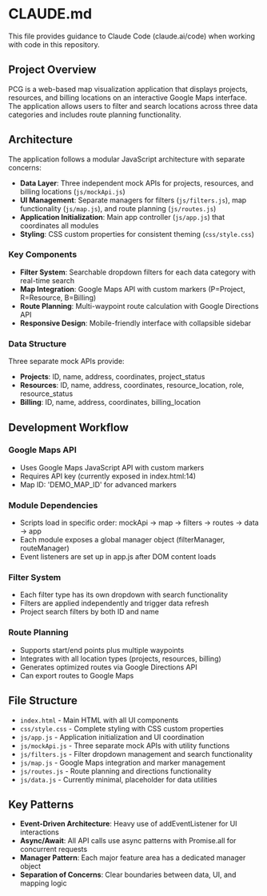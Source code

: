 # CLAUDE.md

This file provides guidance to Claude Code (claude.ai/code) when working with code in this repository.

## Project Overview

PCG is a web-based map visualization application that displays projects, resources, and billing locations on an interactive Google Maps interface. The application allows users to filter and search locations across three data categories and includes route planning functionality.

## Architecture

The application follows a modular JavaScript architecture with separate concerns:

- **Data Layer**: Three independent mock APIs for projects, resources, and billing locations (`js/mockApi.js`)
- **UI Management**: Separate managers for filters (`js/filters.js`), map functionality (`js/map.js`), and route planning (`js/routes.js`)
- **Application Initialization**: Main app controller (`js/app.js`) that coordinates all modules
- **Styling**: CSS custom properties for consistent theming (`css/style.css`)

### Key Components

- **Filter System**: Searchable dropdown filters for each data category with real-time search
- **Map Integration**: Google Maps API with custom markers (P=Project, R=Resource, B=Billing)
- **Route Planning**: Multi-waypoint route calculation with Google Directions API
- **Responsive Design**: Mobile-friendly interface with collapsible sidebar

### Data Structure

Three separate mock APIs provide:
- **Projects**: ID, name, address, coordinates, project_status
- **Resources**: ID, name, address, coordinates, resource_location, role, resource_status  
- **Billing**: ID, name, address, coordinates, billing_location

## Development Workflow

### Google Maps API
- Uses Google Maps JavaScript API with custom markers
- Requires API key (currently exposed in index.html:14)
- Map ID: 'DEMO_MAP_ID' for advanced markers

### Module Dependencies
- Scripts load in specific order: mockApi → map → filters → routes → data → app
- Each module exposes a global manager object (filterManager, routeManager)
- Event listeners are set up in app.js after DOM content loads

### Filter System
- Each filter type has its own dropdown with search functionality
- Filters are applied independently and trigger data refresh
- Project search filters by both ID and name

### Route Planning
- Supports start/end points plus multiple waypoints
- Integrates with all location types (projects, resources, billing)
- Generates optimized routes via Google Directions API
- Can export routes to Google Maps

## File Structure

- `index.html` - Main HTML with all UI components
- `css/style.css` - Complete styling with CSS custom properties
- `js/app.js` - Application initialization and UI coordination
- `js/mockApi.js` - Three separate mock APIs with utility functions
- `js/filters.js` - Filter dropdown management and search functionality
- `js/map.js` - Google Maps integration and marker management
- `js/routes.js` - Route planning and directions functionality
- `js/data.js` - Currently minimal, placeholder for data utilities

## Key Patterns

- **Event-Driven Architecture**: Heavy use of addEventListener for UI interactions
- **Async/Await**: All API calls use async patterns with Promise.all for concurrent requests
- **Manager Pattern**: Each major feature area has a dedicated manager object
- **Separation of Concerns**: Clear boundaries between data, UI, and mapping logic